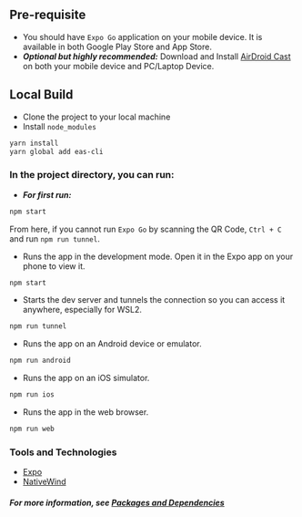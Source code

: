 ## Pre-requisite
- You should have `Expo Go` application on your mobile device. It is available in both Google Play Store and App Store.
- ***Optional but highly recommended:*** Download and Install [AirDroid Cast](https://www.airdroid.com/ad/airdroid-cast/) on both your mobile device and PC/Laptop Device.

## Local Build

- Clone the project to your local machine
- Install `node_modules`
```bash
yarn install
yarn global add eas-cli
```
### In the project directory, you can run:
- ***For first run:*** 
```bash
npm start
```
From here, if you cannot run `Expo Go` by scanning the QR Code, `Ctrl + C` and run `npm run tunnel`. 
- Runs the app in the development mode. Open it in the Expo app on your phone to view it.
```bash
npm start
```
- Starts the dev server and tunnels the connection so you can access it anywhere, especially for WSL2.
```bash
npm run tunnel
```
- Runs the app on an Android device or emulator.
```bash
npm run android
```
- Runs the app on an iOS simulator.
```bash
npm run ios
```
- Runs the app in the web browser.
```bash
npm run web
```

### Tools and Technologies
- [Expo](https://docs.expo.dev/)
- [NativeWind](https://www.nativewind.dev/quick-starts/expo)
#### ***For more information, see [Packages and Dependencies](./package.json)***